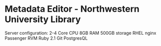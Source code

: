 Metadata Editor - Northwestern University Library
=========

Server configuration:
2-4 Core CPU
8GB RAM
500GB storage
RHEL
nginx
Passenger
RVM
Ruby 2.1
Git
PostgresQL

